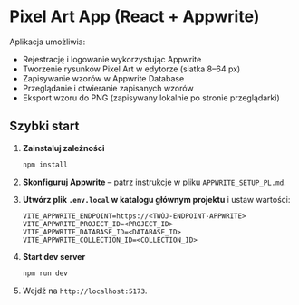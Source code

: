 # Pixel Art App (React + Appwrite)

Aplikacja umożliwia:
- Rejestrację i logowanie wykorzystując Appwrite
- Tworzenie rysunków Pixel Art w edytorze (siatka 8–64 px)
- Zapisywanie wzorów w Appwrite Database
- Przeglądanie i otwieranie zapisanych wzorów
- Eksport wzoru do PNG (zapisywany lokalnie po stronie przeglądarki)

## Szybki start

1. **Zainstaluj zależności**
   ```bash
   npm install
   ```

2. **Skonfiguruj Appwrite** – patrz instrukcje w pliku `APPWRITE_SETUP_PL.md`.

3. **Utwórz plik `.env.local` w katalogu głównym projektu** i ustaw wartości:
   ```env
   VITE_APPWRITE_ENDPOINT=https://<TWÓJ-ENDPOINT-APPWRITE>
   VITE_APPWRITE_PROJECT_ID=<PROJECT_ID>
   VITE_APPWRITE_DATABASE_ID=<DATABASE_ID>
   VITE_APPWRITE_COLLECTION_ID=<COLLECTION_ID>
   ```

4. **Start dev server**
   ```bash
   npm run dev
   ```

5. Wejdź na `http://localhost:5173`.
